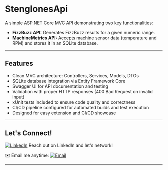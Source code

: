 # StenglonesApi

A simple ASP.NET Core MVC API demonstrating two key functionalities:

- **FizzBuzz API:** Generates FizzBuzz results for a given numeric range.
- **MachineMetrics API:** Accepts machine sensor data (temperature and RPM) and stores it in an SQLite database.

---

## Features

- Clean MVC architecture: Controllers, Services, Models, DTOs  
- SQLite database integration via Entity Framework Core  
- Swagger UI for API documentation and testing  
- Validation with proper HTTP responses (400 Bad Request on invalid input)
- xUnit tests included to ensure code quality and correctness
- CI/CD pipeline configured for automated builds and test execution
- Designed for easy extension and CI/CD showcase  

---

## Let's Connect!

[![LinkedIn](https://img.shields.io/badge/LinkedIn-%230077B5.svg?&style=for-the-badge&logo=linkedin&logoColor=white)](https://www.linkedin.com/in/bastian-stenglein/)
Reach out on LinkedIn and let's network!  

✉️ Email me anytime: [![Email](https://img.shields.io/badge/Email-D14836?style=for-the-badge&logo=gmail&logoColor=white)](mailto:stenglein.bastian@hotmail.com)

---




